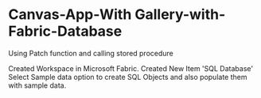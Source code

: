 # Canvas-App-With Gallery-with-Fabric-Database
Using Patch function and calling stored procedure

Created Workspace in Microsoft Fabric.
Created New Item 'SQL Database'
Select Sample data option to create SQL Objects and also populate them with sample data.
